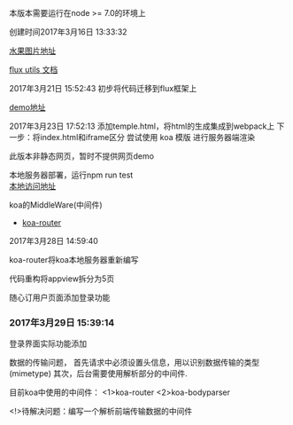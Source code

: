 <p>本版本需要运行在node >= 7.0的环境上</p>
<p>
    创建时间2017年3月16日 13:33:32
</p>
<p>
    <a href="http://wmtp.net/173851">水果图片地址</a>
</P>
<p>
    <a href="https://facebook.github.io/flux/docs/flux-utils.html">flux utils 文档</a>
</p>
<p>
2017年3月21日 15:52:43 初步将代码迁移到flux框架上
</p>
<p><a href="https://tangerwei.github.io/weChat-demo/index.html">demo地址</a></p>

<p>
2017年3月23日 17:52:13
添加temple.html，将html的生成集成到webpack上
下一步：将index.html和iframe区分
尝试使用 koa 模版
进行服务器端渲染
</p>
<p>此版本非静态网页，暂时不提供网页demo</p>
<p>
    本地服务器部署，运行npm run test</br>
    <a href='http://localhost:8080/index.html'>本地访问地址</a>
</p>
<p>
    koa的MiddleWare(中间件)
    <ul>
        <li><a href='https://github.com/tangerwei/koa-router'>koa-router</a></li>
    </ul>
</p>
<p>2017年3月28日 14:59:40</p>
<p>
    koa-router将koa本地服务器重新编写
</p>
<p>
    代码重构将appview拆分为5页
</p>
<p>
    随心订用户页面添加登录功能
</p>
<h3>2017年3月29日 15:39:14</h3>
<p>登录界面实际功能添加</p>
<p>
    数据的传输问题，
    首先请求中必须设置头信息，用以识别数据传输的类型(mimetype)
    其次，后台需要使用解析部分的中间件.
</p>
<p>
目前koa中使用的中间件：
<1>koa-router
<2>koa-bodyparser
</p>

<!>待解决问题：编写一个解析前端传输数据的中间件